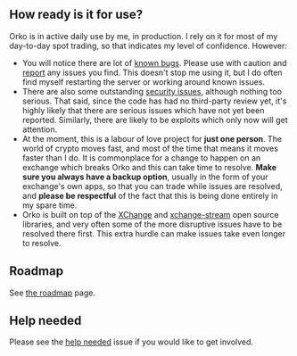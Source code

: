 ## How ready is it for use?

Orko is in active daily use by me, in production. I rely on it for most of my day-to-day spot trading, so that indicates my level of confidence. However:

- You will notice there are lot of [known bugs](../issues?utf8=%E2%9C%93&q=is%3Aissue+is%3Aopen+label%3Abug). Please use with caution and [report](../issues/new/choose) any issues you find. This doesn't stop me using it, but I do often find myself restarting the server or working around known issues.
- There are also some outstanding [security issues](../issues?utf8=%E2%9C%93&q=is%3Aissue+is%3Aopen+label%3Asecurity), although nothing too serious. That said, since the code has had no third-party review yet, it's highly likely that there are serious issues which have not yet been reported. Similarly, there are likely to be exploits which only now will get attention.
- At the moment, this is a labour of love project for **just one person**. The world of crypto moves fast, and most of the time that means it moves faster than I do. It is commonplace for a change to happen on an exchange which breaks Orko and this can take time to resolve. **Make sure you always have a backup option**, usually in the form of your exchange's own apps, so that you can trade while issues are resolved, and **please be respectful** of the fact that this is being done entirely in my spare time.
- Orko is built on top of the [XChange](https://github.com/knowm/XChange) and [xchange-stream](https://github.com/bitrich-info/xchange-stream) open source libraries, and very often some of the more disruptive issues have to be resolved there first. This extra hurdle can make issues take even longer to resolve.

## Roadmap

See [the roadmap](Roadmap) page.

## Help needed

Please see the [help needed](../issues/111) issue if you would like to get involved.
